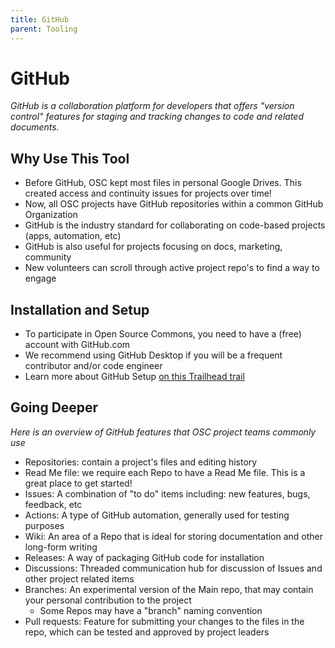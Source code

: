 ```yaml
---
title: GitHub
parent: Tooling
---
```


# GitHub
_GitHub is a collaboration platform for developers that offers "version control" features for staging and tracking changes to code and related documents._

##  Why Use This Tool
- Before GitHub, OSC kept most files in personal Google Drives.  This created access and continuity issues for projects over time!
- Now, all OSC projects have GitHub repositories within a common GitHub Organization
- GitHub is the industry standard for collaborating on code-based projects (apps, automation, etc)
- GitHub is also useful for projects focusing on docs, marketing, community
- New volunteers can scroll through active project repo's to find a way to engage

## Installation and Setup
- To participate in Open Source Commons, you need to have a (free) account with GitHub.com
- We recommend using GitHub Desktop if you will be a frequent contributor and/or code engineer
- Learn more about GitHub Setup [on this Trailhead trail](https://trailhead.salesforce.com/en/content/learn/trails/set-up-your-workspace-and-install-developer-tools)

## Going Deeper
_Here is an overview of GitHub features that OSC project teams commonly use_
- Repositories: contain a project's files and editing history
- Read Me file: we require each Repo to have a Read Me file.  This is a great place to get started!
- Issues: A combination of "to do" items including: new features, bugs, feedback, etc
- Actions: A type of GitHub automation, generally used for testing purposes
- Wiki: An area of a Repo that is ideal for storing documentation and other long-form writing
- Releases: A way of packaging GitHub code for installation
- Discussions: Threaded communication hub for discussion of Issues and other project related items
- Branches: An experimental version of the Main repo, that may contain your personal contribution to the project
  - Some Repos may have a "branch" naming convention
- Pull requests: Feature for submitting your changes to the files in the repo, which can be tested and approved by project leaders
